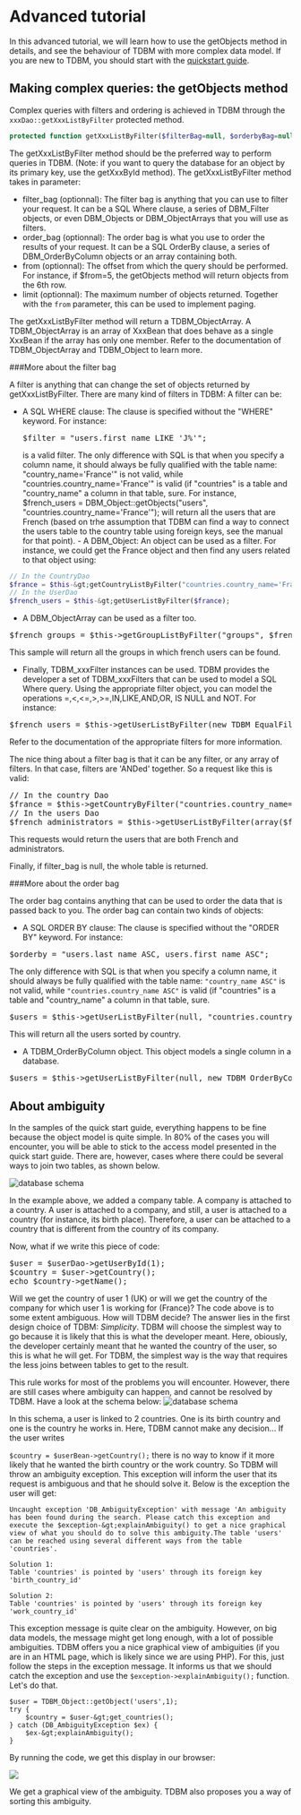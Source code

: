 Advanced tutorial
=================

In this advanced tutorial, we will learn how to use the getObjects method in details, and see the behaviour of TDBM with more complex data model.
If you are new to TDBM, you should start with the <a href="quickstart.html">quickstart guide</a>.

Making complex queries: the getObjects method
---------------------------------------------

Complex queries with filters and ordering is achieved in TDBM through the <code>xxxDao::getXxxListByFilter</code> protected method.

```php
protected function getXxxListByFilter($filterBag=null, $orderbyBag=null, $from=null, $limit=null);
```

The getXxxListByFilter method should be the preferred way to perform queries in TDBM.  (Note: if you want to query the database for an object by its primary key, use the getXxxById method).
The getXxxListByFilter method takes in parameter: 
- filter_bag (optionnal): The filter bag is anything that you can use to filter your request. It can be a SQL Where clause,	a series of DBM_Filter objects, or even DBM_Objects or DBM_ObjectArrays that you will use as filters.
- order_bag (optionnal): The order bag is what you use to order the results of your request. It can be a SQL OrderBy clause,	a series of DBM_OrderByColumn objects or an array containing both.
- from (optionnal): The offset from which the query should be performed. For instance, if $from=5, the getObjects method will return objects from the 6th row.
- limit (optionnal): The maximum number of objects returned. Together with the <code>from</code> parameter, this can be used to implement paging.


The getXxxListByFilter method will return a TDBM_ObjectArray. A TDBM_ObjectArray is an array of XxxBean that does behave as 
a single XxxBean if the array has only one member. Refer to the documentation of TDBM_ObjectArray and TDBM_Object to learn more.

###More about the filter bag

A filter is anything that can change the set of objects returned by getXxxListByFilter. 
There are many kind of filters in TDBM: A filter can be: 

- A SQL WHERE clause:
  The clause is specified without the "WHERE" keyword. For instance:  
  <pre class="brush:php">$filter = "users.first_name LIKE 'J%'";</pre>
  is a valid filter. 
  The only difference with SQL is that when you specify a column name, it should always be fully qualified with the table name: "country_name='France'" is not valid, while "countries.country_name='France'" is valid (if  		"countries" is a table and "country_name" a column in that table, sure.  		For instance,  				$french_users = DBM_Object::getObjects("users", "countries.country_name='France'");  		will return all the users that are French (based on trhe assumption that TDBM can find a way to connect the users  		table to the country table using foreign keys, see the manual for that point). - A DBM_Object:
  An object can be used as a filter. 
  For instance, we could get the France object and then find any users related to that object using:

```php
// In the CountryDao
$france = $this-&gt;getCountryListByFilter("countries.country_name='France'");
// In the UserDao
$french_users = $this-&gt;getUserListByFilter($france);
```

- A DBM_ObjectArray can be used as a filter too.
<pre class="brush:php">$french_groups = $this-&gt;getGroupListByFilter("groups", $french_users);</pre>
This sample will return all the groups in which french users can be found.

- Finally, TDBM_xxxFilter instances can be used.
TDBM provides the developer a set of TDBM_xxxFilters that can be used to model a SQL Where query. Using the appropriate filter object, you can model the operations =,&lt;,&lt;=,&gt;,&gt;=,IN,LIKE,AND,OR, IS NULL and NOT.
For instance:
<pre class="brush:php">$french_users = $this-&gt;getUserListByFilter(new TDBM_EqualFilter('countries','country_name','France'));</pre>
Refer to the documentation of the appropriate filters for more information.


The nice thing about a filter bag is that it can be any filter, or any array of filters.
In that case, filters are  'ANDed' together.  So a request like this is valid:
<pre class="brush:php">
// In the country Dao
$france = $this-&gt;getCountryByFilter("countries.country_name='France'");
// In the users Dao
$french_administrators = $this-&gt;getUserListByFilter(array($france,"role.role_name='Administrators'"));
</pre>

This requests would return the users that are both French and administrators.

Finally, if filter_bag is null, the whole table is returned.


###More about the order bag

The order bag contains anything that can be used to order the data that is passed back to you. 
The order bag can contain two kinds of objects: 


- A SQL ORDER BY clause:
The clause is specified without the "ORDER BY" keyword. For instance:
<pre class="brush:php">$orderby = "users.last_name ASC, users.first_name ASC";</pre>
The only difference with SQL is that when you specify a column name, it should always be fully qualified with the table name: <code>"country_name ASC"</code> is not valid, while <code>"countries.country_name ASC"</code> is valid (if "countries" is a table and "country_name" a column in that table, sure.
<pre class="brush:php">$users = $this-&gt;getUserListByFilter(null, "countries.country_name ASC");</pre>
This will return all the users sorted by country.
- A TDBM_OrderByColumn object.
This object models a single column in a database.
<pre class="brush:php">$users = $this-&gt;getUserListByFilter(null, new TDBM_OrderByColumn("country", "country_name", "ASC");</pre>
	
About ambiguity
---------------

In the samples of the quick start guide, everything happens to be fine because the object model is quite simple. In 80% of the cases you will encounter, you will be able to stick to the access model presented in the quick start guide. There are, however, cases where there could be several ways to join two tables, as shown below.

<img src="images/schema2.png" alt="database schema"/>

In the example above, we added a company table. A company is attached to a country. A user is attached to a company, and still, a user is attached to a country (for instance, its birth place). Therefore, a user can be attached to a country that is different from the country of its company.

Now, what if we write this piece of code:

<pre class="brush:php">$user = $userDao-&gt;getUserById(1);
$country = $user-&gt;getCountry();
echo $country-&gt;getName();</pre>

Will we get the country of user 1 (UK) or will we get the country of the company for which user 1 is working for (France)? The code above is to some extent ambiguous. How will TDBM decide?
The answer lies in the first design choice of TDBM: _Simplicity_. TDBM will choose the simplest way to go because it is likely that this is what the developer meant. Here, obiously, the developer certainly meant that he wanted the country of the user, so this is what he will get.
For TDBM, the simplest way is the way that requires the less joins between tables to get to the result.

This rule works for most of the problems you will encounter. However, there are still cases where ambiguity can happen, and cannot be resolved by TDBM. Have a look at the schema below:
<img src="images/schema3.png" alt="database schema"/>

In this schema, a user is linked to 2 countries. One is its birth country and one is the country he works in. Here, TDBM cannot make any decision... If the user writes

<code>$country = $userBean-&gt;getCountry();</code>
there is no way to know if it more likely that he wanted the birth country or the work country. So TDBM will throw an ambiguity exception. This exception will inform the user that its request is ambiguous and that he should solve it. Below is the exception the user will get:

	Uncaught exception 'DB_AmbiguityException' with message 'An ambiguity has been found during the search. Please catch this exception and execute the $exception-&gt;explainAmbiguity() to get a nice graphical view of what you should do to solve this ambiguity.The table 'users' can be reached using several different ways from the table 'countries'.
	
	Solution 1:
	Table 'countries' is pointed by 'users' through its foreign key 'birth_country_id'
	
	Solution 2:
	Table 'countries' is pointed by 'users' through its foreign key 'work_country_id'

This exception message is quite clear on the ambiguity. However, on big data models, the message might get long enough, with a lot of possible ambiguities. TDBM offers you a nice graphical view of ambiguities (if you are in an HTML page, which is likely since we are using PHP). For this, just follow the steps in the exception message. It informs us that we should catch the exception and use the <code>$exception-&gt;explainAmbiguity();</code> function. Let's do that.


	$user = TDBM_Object::getObject('users',1);
	try {
		$country = $user-&gt;get_countries();
	} catch (DB_AmbiguityException $ex) {
		$ex-&gt;explainAmbiguity();
	}



By running the code, we get this display in our browser:

<img src="images/ambiguity_screenshot.png" />

We get a graphical view of the ambiguity. TDBM also proposes you a way of sorting this ambiguity.
